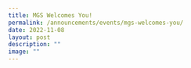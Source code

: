 ```yaml
---
title: MGS Welcomes You!
permalink: /announcements/events/mgs-welcomes-you/
date: 2022-11-08
layout: post
description: ""
image: ""
---
```


